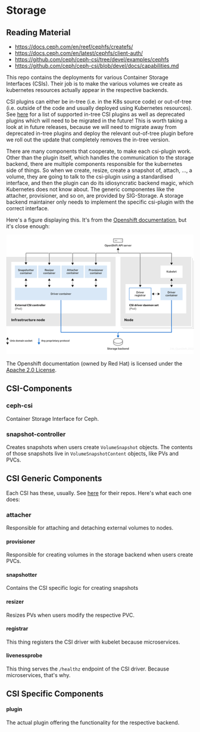 # Storage

## Reading Material
- https://docs.ceph.com/en/reef/cephfs/createfs/
- https://docs.ceph.com/en/latest/cephfs/client-auth/
- https://github.com/ceph/ceph-csi/tree/devel/examples/cephfs
- https://github.com/ceph/ceph-csi/blob/devel/docs/capabilities.md

This repo contains the deployments for various Container Storage Interfaces (CSIs). Their job is to make the various volumes we create as kubernetes resources actually appear in the respective backends.

CSI plugins can either be in-tree (i.e. in the K8s source code) or out-of-tree (i.e. outside of the code and usually deployed using Kubernetes resources).
See [here](https://kubernetes.io/docs/concepts/storage/persistent-volumes/#types-of-persistent-volumes) for a list of supported in-tree CSI plugins as well as deprecated plugins which will need to be migrated in the future!
This is worth taking a look at in future releases, because we will need to migrate away from deprecated in-tree plugins and deploy the relevant out-of-tree plugin before we roll out the update that completely removes the in-tree version.

There are many components that cooperate, to make each csi-plugin work. Other than the plugin itself, which handles the communication to the storage backend, there are multiple components responsible for the kubernetes side of things. So when we create, resize, create a snapshot of, attach, ..., a volume, they are going to talk to the csi-plugin using a standardised interface, and then the plugin can do its idiosyncratic backend magic, which Kubernetes does not know about. The generic componentes like the attacher, provisioner, and so on, are provided by SIG-Storage. A storage backend maintainer only needs to implement the specific csi-plugin with the correct interface.

Here's a figure displaying this. It's from the [Openshift documentation](https://docs.redhat.com/en/documentation/openshift_container_platform/4.19/html/storage/using-container-storage-interface-csi#persistent-storage-csi-architecture_persistent-storage-csi), but it's close enough:

![image](docs/images/csi_architecture.png)

The Openshift documentation (owned by Red Hat) is licensed under the [Apache 2.0 License](https://www.apache.org/licenses/LICENSE-2.0).

## CSI-Components
### ceph-csi
Container Storage Interface for Ceph.
### snapshot-controller
Creates snapshots when users create `VolumeSnapshot` objects. The contents of those snapshots live in `VolumeSnapshotContent` objects, like PVs and PVCs.


## CSI Generic Components
Each CSI has these, usually. See [here](https://github.com/kubernetes-csi) for their repos. Here's what each one does:
### attacher
Responsible for attaching and detaching external volumes to nodes.
#### provisioner
Responsible for creating volumes in the storage backend when users create PVCs.
#### snapshotter
Contains the CSI specific logic for creating snapshots
#### resizer
Resizes PVs when users modify the respective PVC.
#### registrar
This thing registers the CSI driver with kubelet because microservices.
#### livenessprobe
This thing serves the `/healthz` endpoint of the CSI driver. Because microservices, that's why.

## CSI Specific Components
#### plugin
The actual plugin offering the functionality for the respective backend.

